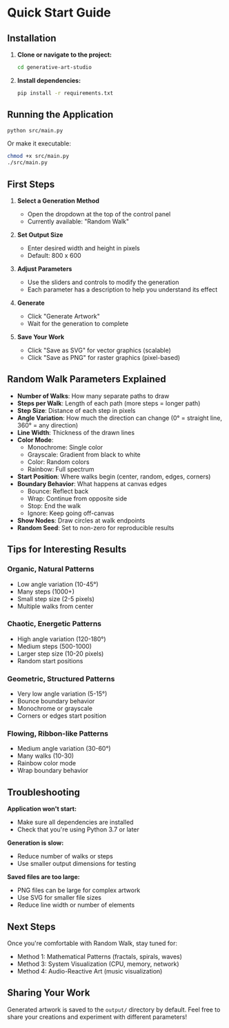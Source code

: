 # Quick Start Guide

## Installation

1. **Clone or navigate to the project:**
   ```bash
   cd generative-art-studio
   ```

2. **Install dependencies:**
   ```bash
   pip install -r requirements.txt
   ```

## Running the Application

```bash
python src/main.py
```

Or make it executable:
```bash
chmod +x src/main.py
./src/main.py
```

## First Steps

1. **Select a Generation Method**
   - Open the dropdown at the top of the control panel
   - Currently available: "Random Walk"

2. **Set Output Size**
   - Enter desired width and height in pixels
   - Default: 800 x 600

3. **Adjust Parameters**
   - Use the sliders and controls to modify the generation
   - Each parameter has a description to help you understand its effect

4. **Generate**
   - Click "Generate Artwork"
   - Wait for the generation to complete

5. **Save Your Work**
   - Click "Save as SVG" for vector graphics (scalable)
   - Click "Save as PNG" for raster graphics (pixel-based)

## Random Walk Parameters Explained

- **Number of Walks**: How many separate paths to draw
- **Steps per Walk**: Length of each path (more steps = longer path)
- **Step Size**: Distance of each step in pixels
- **Angle Variation**: How much the direction can change (0° = straight line, 360° = any direction)
- **Line Width**: Thickness of the drawn lines
- **Color Mode**:
  - Monochrome: Single color
  - Grayscale: Gradient from black to white
  - Color: Random colors
  - Rainbow: Full spectrum
- **Start Position**: Where walks begin (center, random, edges, corners)
- **Boundary Behavior**: What happens at canvas edges
  - Bounce: Reflect back
  - Wrap: Continue from opposite side
  - Stop: End the walk
  - Ignore: Keep going off-canvas
- **Show Nodes**: Draw circles at walk endpoints
- **Random Seed**: Set to non-zero for reproducible results

## Tips for Interesting Results

### Organic, Natural Patterns
- Low angle variation (10-45°)
- Many steps (1000+)
- Small step size (2-5 pixels)
- Multiple walks from center

### Chaotic, Energetic Patterns
- High angle variation (120-180°)
- Medium steps (500-1000)
- Larger step size (10-20 pixels)
- Random start positions

### Geometric, Structured Patterns
- Very low angle variation (5-15°)
- Bounce boundary behavior
- Monochrome or grayscale
- Corners or edges start position

### Flowing, Ribbon-like Patterns
- Medium angle variation (30-60°)
- Many walks (10-30)
- Rainbow color mode
- Wrap boundary behavior

## Troubleshooting

**Application won't start:**
- Make sure all dependencies are installed
- Check that you're using Python 3.7 or later

**Generation is slow:**
- Reduce number of walks or steps
- Use smaller output dimensions for testing

**Saved files are too large:**
- PNG files can be large for complex artwork
- Use SVG for smaller file sizes
- Reduce line width or number of elements

## Next Steps

Once you're comfortable with Random Walk, stay tuned for:
- Method 1: Mathematical Patterns (fractals, spirals, waves)
- Method 3: System Visualization (CPU, memory, network)
- Method 4: Audio-Reactive Art (music visualization)

## Sharing Your Work

Generated artwork is saved to the `output/` directory by default.
Feel free to share your creations and experiment with different parameters!
